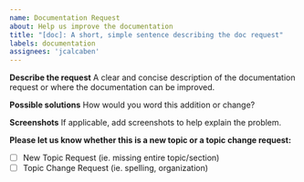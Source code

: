 ```yaml
---
name: Documentation Request
about: Help us improve the documentation
title: "[doc]: A short, simple sentence describing the doc request"
labels: documentation
assignees: 'jcalcaben'
---
```


<!--
Thank you for taking the time to report this issue!
GitHub Issues should only be created for problems/topics related to this project's codebase.

Before submitting this issue, please make sure you are complying with our Code of Conduct:
https://github.com/magento/pwa-studio/blob/develop/.github/CODE_OF_CONDUCT.md

Issues that do not comply with our Code of Conduct or do not contain enough information may be closed at the maintainers' discretion.

Feel free to remove this section before creating this issue.
-->

**Describe the request**
A clear and concise description of the documentation request or where the documentation can be improved.

**Possible solutions**
How would you word this addition or change?

**Screenshots**
If applicable, add screenshots to help explain the problem.

<!-- Complete the following sections to help us apply appropriate labels! -->
**Please let us know whether this is a new topic or a topic change request:**
 - [ ] New Topic Request (ie. missing entire topic/section)
 - [ ] Topic Change Request (ie. spelling, organization)

